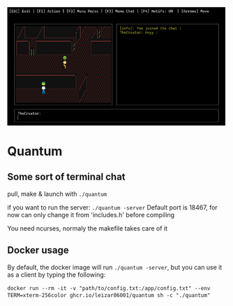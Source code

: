
<img src="https://github.com/Leizar06001/Quantum/blob/a6bbbd634c4e3ea9151a29a9b7f005ea2fc8b0f6/Quantum.png" width="500"/>

# Quantum

## Some sort of terminal chat

pull, make & launch with `./quantum`

if you want to run the server: `./quantum -server`
Default port is 18467, for now can only change it from 'includes.h' before compiling

You need ncurses, normaly the makefile takes care of it

## Docker usage

By default, the docker image will run `./quantum -server`, 
but you can use it as a client by typing the following:
```
docker run --rm -it -v "path/to/config.txt:/app/config.txt" --env TERM=xterm-256color ghcr.io/leizar06001/quantum sh -c "./quantum"
```

